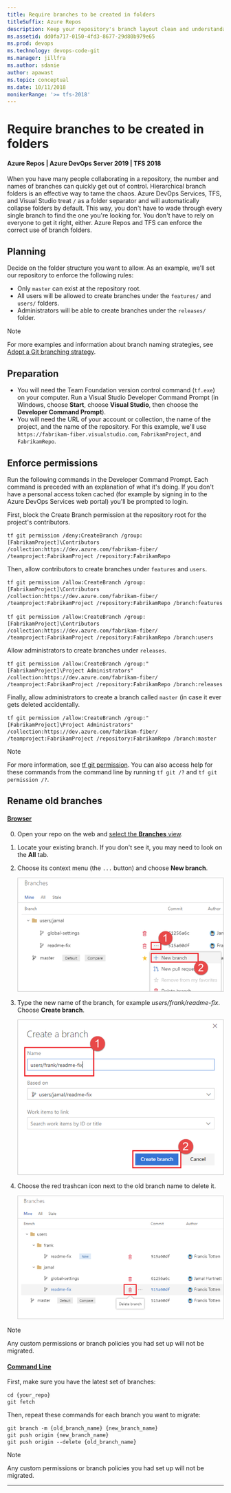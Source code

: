 ```yaml
---
title: Require branches to be created in folders
titleSuffix: Azure Repos
description: Keep your repository's branch layout clean and understandable by requiring the use of branch folders
ms.assetid: dd0fa717-0150-4fd3-8677-29d80b979e65
ms.prod: devops
ms.technology: devops-code-git
ms.manager: jillfra
ms.author: sdanie
author: apawast
ms.topic: conceptual
ms.date: 10/11/2018
monikerRange: '>= tfs-2018'
---
```



# Require branches to be created in folders

#### Azure Repos | Azure DevOps Server 2019 | TFS 2018

When you have many people collaborating in a repository, the number and names of branches can quickly get out of control.
Hierarchical branch folders is an effective way to tame the chaos.
Azure DevOps Services, TFS, and Visual Studio treat `/` as a folder separator and will automatically collapse folders by default.
This way, you don't have to wade through every single branch to find the one you're looking for.
You don't have to rely on everyone to get it right, either.
Azure Repos and TFS can enforce the correct use of branch folders.

## Planning

Decide on the folder structure you want to allow.
As an example, we'll set our repository to enforce the following rules:

* Only `master` can exist at the repository root.
* All users will be allowed to create branches under the `features/` and `users/` folders.
* Administrators will be able to create branches under the `releases/` folder.

>[!NOTE]
>For more examples and information about branch naming strategies, see [Adopt a Git branching strategy](git-branching-guidance.md).

## Preparation

* You will need the Team Foundation version control command (`tf.exe`) on your computer.
Run a Visual Studio Developer Command Prompt (in Windows, choose **Start**, choose **Visual Studio**, then choose the **Developer Command Prompt**).
* You will need the URL of your account or collection, the name of the project, and the name of the repository. For this example, we'll use `https://fabrikam-fiber.visualstudio.com`, `FabrikamProject`, and `FabrikamRepo`.

## Enforce permissions

Run the following commands in the Developer Command Prompt.
Each command is preceded with an explanation of what it's doing. If you don't have a personal access token cached (for example by signing in to the Azure DevOps Services web portal) you'll be prompted to login.

First, block the Create Branch permission at the repository root for the project's contributors.

    tf git permission /deny:CreateBranch /group:[FabrikamProject]\Contributors /collection:https://dev.azure.com/fabrikam-fiber/ /teamproject:FabrikamProject /repository:FabrikamRepo

Then, allow contributors to create branches under `features` and `users`.

    tf git permission /allow:CreateBranch /group:[FabrikamProject]\Contributors /collection:https://dev.azure.com/fabrikam-fiber/ /teamproject:FabrikamProject /repository:FabrikamRepo /branch:features

    tf git permission /allow:CreateBranch /group:[FabrikamProject]\Contributors /collection:https://dev.azure.com/fabrikam-fiber/ /teamproject:FabrikamProject /repository:FabrikamRepo /branch:users

Allow administrators to create branches under `releases`.

    tf git permission /allow:CreateBranch /group:"[FabrikamProject]\Project Administrators" /collection:https://dev.azure.com/fabrikam-fiber/ /teamproject:FabrikamProject /repository:FabrikamRepo /branch:releases

Finally, allow administrators to create a branch called `master` (in case it ever gets deleted accidentally.

    tf git permission /allow:CreateBranch /group:"[FabrikamProject]\Project Administrators" /collection:https://dev.azure.com/fabrikam-fiber/ /teamproject:FabrikamProject /repository:FabrikamRepo /branch:master

>[!NOTE]
>For more information, see [tf git permission](../../repos/tfvc/git-permission-command.md). You can also access help for these commands from the command line by running `tf git /?` and `tf git permission /?`.

## Rename old branches

#### [Browser](#tab/browser/)
0. Open your repo on the web and [select the **Branches** view](manage-your-branches.md).
1. Locate your existing branch. If you don't see it, you may need to look on the **All** tab.
2. Choose its context menu (the `...` button) and choose **New branch**.

   ![Create branch menu](_img/require-branch-folders/create-new-branch-menu.png)

3. Type the new name of the branch, for example *users/frank/readme-fix*. Choose **Create branch**.

   ![Create new branch](_img/require-branch-folders/create-new-branch.png)

4. Choose the red trashcan icon next to the old branch name to delete it.

   ![Delete old branch](_img/require-branch-folders/delete-old-branch.png)


>[!NOTE] 
>Any custom permissions or branch policies you had set up will not be migrated.

#### [Command Line](#tab/command-line/)
First, make sure you have the latest set of branches:

    cd {your_repo}
    git fetch

Then, repeat these commands for each branch you want to migrate:

    git branch -m {old_branch_name} {new_branch_name}
    git push origin {new_branch_name}
    git push origin --delete {old_branch_name}

>[!NOTE]
>Any custom permissions or branch policies you had set up will not be migrated.

* * *
